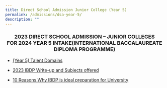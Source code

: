 ```yaml
---
title: Direct School Admission Junior College (Year 5)
permalink: /admissions/dsa-year-5/
description: ""
---
```

### <center>2023 DIRECT SCHOOL ADMISSION – JUNIOR COLLEGES<br>FOR 2024 YEAR 5 INTAKE(INTERNATIONAL BACCALAUREATE DIPLOMA PROGRAMME)</center>


* [(Year 5) Talent Domains](/files/Admissions/dsa-jc%20(y5)%20talent%20domains%20apr23.pdf)

* [2023 IBDP Write-up and Subjects offered](/files/Admissions/2023%20ibdp%20write-up%20and%20subjects%20offered.pdf)

* [10 Reasons Why IBDP is ideal preparation for University](/files/Admissions/10%20reasons%20why%20ibdp%20is%20ideal%20preparation%20for%20university.pdf)